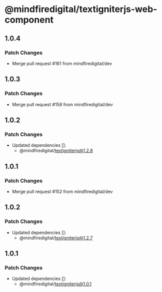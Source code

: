 # @mindfiredigital/textigniterjs-web-component

## 1.0.4

### Patch Changes

- Merge pull request #161 from mindfiredigital/dev

## 1.0.3

### Patch Changes

- Merge pull request #158 from mindfiredigital/dev

## 1.0.2

### Patch Changes

- Updated dependencies []:
  - @mindfiredigital/textigniterjs@1.2.8

## 1.0.1

### Patch Changes

- Merge pull request #152 from mindfiredigital/dev

## 1.0.2

### Patch Changes

- Updated dependencies []:
  - @mindfiredigital/textigniterjs@1.2.7

## 1.0.1

### Patch Changes

- Updated dependencies []:
  - @mindfiredigital/textigniterjs@1.0.1
